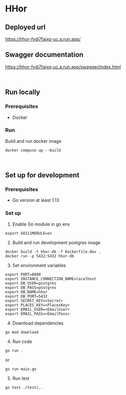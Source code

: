 # HHor

## Deployed url
https://hhor-fydi7fajxq-uc.a.run.app/

## Swagger documentation
https://hhor-fydi7fajxq-uc.a.run.app/swagger/index.html

<br/>

## Run locally
### Prerequisites
- Docker

### Run
Build and run docker image
```
docker compose up --build
```

<br/>

## Set up for development
### Prerequisites
- Go version at least 1.13

### Set up
1. Enable Go module in go env
```
export GO111MODULE=on
```

2. Build and run development postgres image
```
docker build -t hhor-db -f Dockerfile.dev .
docker run -p 5432:5432 hhor-db
```

3. Set environment variables
```
export PORT=8080
export INSTANCE_CONNECTION_NAME=localhost
export DB_USER=postgres
export DB_PASS=postgres
export DB_NAME=hhor
export DB_PORT=5432
export SECRET_KEY=<Secret>
export PLACES_KEY=<PlacesKey>
export EMAIL_USER=<EmailUser>
export EMAIL_PASS=<EmailPass>
```

4. Download dependencies
```
go mod download
```

4. Run code
```
go run .
```
or 
```
go run main.go
```

5. Run test
```
go test ./test/..
```